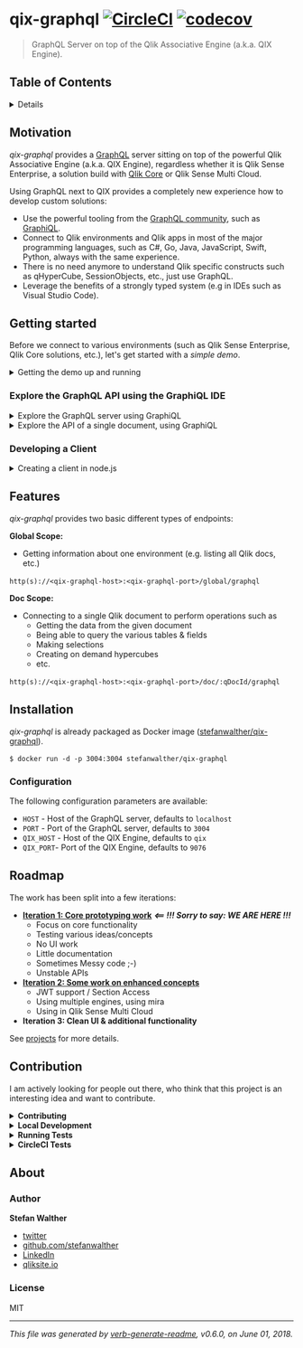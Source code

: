 # qix-graphql [![CircleCI](https://img.shields.io/circleci/project/github/stefanwalther/qix-graphql.svg)](https://circleci.com/gh/stefanwalther/qix-graphql) [![codecov](https://codecov.io/gh/stefanwalther/qix-graphql/branch/master/graph/badge.svg)](https://codecov.io/gh/stefanwalther/qix-graphql)

> GraphQL Server on top of the Qlik Associative Engine (a.k.a. QIX Engine).

## Table of Contents

<details>

- [Motivation](#motivation)
- [Getting started](#getting-started)
- [Features](#features)
- [Installation](#installation)
- [Roadmap](#roadmap)
- [Contribution](#contribution)
- [About](#about)
  * [Author](#author)
  * [License](#license)

_(TOC generated by [verb](https://github.com/verbose/verb) using [markdown-toc](https://github.com/jonschlinkert/markdown-toc))_

</details>

## Motivation
_qix-graphql_ provides a [GraphQL](https://graphql.org/) server sitting on top of the powerful Qlik Associative Engine (a.k.a. QIX Engine), regardless whether it is Qlik Sense Enterprise, a solution build with [Qlik Core](https://qlikcore.com/) or Qlik Sense Multi Cloud.

Using GraphQL next to QIX provides a completely new experience how to develop custom solutions:

- Use the powerful tooling from the [GraphQL community](https://github.com/chentsulin/awesome-graphql), such as [GraphiQL](https://github.com/graphql/graphiql).
- Connect to Qlik environments and Qlik apps in most of the major programming languages, such as C#, Go, Java, JavaScript, Swift, Python, always with the same experience.
- There is no need anymore to understand Qlik specific constructs such as qHyperCube, SessionObjects, etc., just use GraphQL.
- Leverage the benefits of a strongly typed system (e.g in IDEs such as Visual Studio Code).

## Getting started
Before we connect to various environments (such as Qlik Sense Enterprise, Qlik Core solutions, etc.), let's get started with a *simple demo*.

<details>
<summary>Getting the demo up and running</summary>

The demo will consist of the following logical components:

- A QIX Engine (using the the Qlik Core Engine container)
- A few demo apps mounted to the QIX Engine
- A GraphQL server connected to the QIX Engine

All services will be spawn up using docker-compose (which requires e.g. Docker for Mac/Windows running on your machine).

As this demo is included in the _qix-graphql_ repo, the easiest way to get started is to clone this repo:

```
$ git clone https://github.com/stefanwalther/qix-graphql
```

Then run the following command: 

```
$ QIX_ENGINE_VER=12.171.0 QIX_ACCEPT_EULA=yes docker-compose up -d
```
Note: `QIX_ENGINE_VER` and `QIX_ACCEPT_EULA` are environment variables being used in the docker-compose file.

</details>

### Explore the GraphQL API using the GraphiQL IDE

<details>
<summary>Explore the GraphQL server using GraphiQL</summary>

We can now open http://localhost:3004/global/graphql in your browser to get the [GraphiQL](https://github.com/graphql/graphiql) user interface.
GraphiQL is a graphical interactive in-browser GraphQL IDE, which allows you to explore the API being provided by _qix-graphql_, the GraphQL server.

![](./docs/images/graphiql-global.png)

We can also easily get a list of all documents in the IDE:

![](./docs/images/graphiql-global-docs.png)

Note: GraphiQL also provides intellisense, built-in documentation and more, see here for some [tipps & tricks for GraphiQL](./docs/about-graphiql.md).

In the examples above we have acted on the *global* scope, which allows us to explore meta-information about different Qlik documents.

Using the URL stated in `doc/_links/_docs` we can connect to a single document.

</details>

<details>
<summary>Explore the API of a single document, using GraphiQL</summary>

If we use (as defined by this demo) `http://localhost:3004/doc/:qDocId/graphql` we connect to a single document and its API:

Going to the built-in documentation, we'll see the tables of this document we can query:

![](./docs/images/graphiql-doc-docs.png)

So let's query one of those tables (in this example the table `account` on the doc `CRM.qvf`:

![](./docs/images/graphiql-doc-account-table.png)

</details>

### Developing a Client

<details>
<summary>Creating a client in node.js</summary>
OK, so far we have seen that we can easily explore the generated APIs on a global and on a doc scope.  
Now let's create some code so see how we can use the server when developing a custom application using the GraphQL server. It can basically be any kind of an application, a backend-service, a website, a native mobile app; essentially the approach is always the same:

```js
const client = require('graphql-client')({
  url: 'http://localhost:3004/global/graphql'
});

async function getDocs() {
  const query = `{
              docs {
                qDocId
                qDocName
              }
            }`;
  const vars = '';
  return await client.query(query, vars);
}

(async () => {
  let result = await getDocs();
  console.log('Apps in the current environment:\n');
  result.data.docs.forEach(item => {
    console.log(`\t- ${item.qDocName}`);
  });
})();
```

This will return:

![](./docs/images/graphiql-example-nodejs.png)

So we don't need to use enigma.js, we don't need to understand specific constructs of the QIX Engine such as qHyperCube, it's basically a very straightforward development experience using common tools.

</details>

## Features
_qix-graphql_ provides two basic different types of endpoints:

**Global Scope:**

- Getting information about one environment (e.g. listing all Qlik docs, etc.)

`http(s)://<qix-graphql-host>:<qix-graphql-port>/global/graphql`

**Doc Scope:**

- Connecting to a single Qlik document to perform operations such as
  - Getting the data from the given document
  - Being able to query the various tables & fields
  - Making selections
  - Creating on demand hypercubes
  - etc.
  
`http(s)://<qix-graphql-host>:<qix-graphql-port>/doc/:qDocId/graphql`

## Installation
_qix-graphql_ is already packaged as Docker image ([stefanwalther/qix-graphql](https://hub.docker.com/r/stefanwalther/qix-graphql/)).

```
$ docker run -d -p 3004:3004 stefanwalther/qix-graphql
```

### Configuration

The following configuration parameters are available:

- `HOST` - Host of the GraphQL server, defaults to `localhost`
- `PORT` - Port of the GraphQL server, defaults to `3004` 
- `QIX_HOST` - Host of the QIX Engine, defaults to `qix`
- `QIX_PORT`- Port of the QIX Engine, defaults to `9076`

## Roadmap
The work has been split into a few iterations:

- **[Iteration 1: Core prototyping work](https://github.com/stefanwalther/qix-graphql/projects/2)** **_<== !!! Sorry to say: WE ARE HERE !!!_**
  - Focus on core functionality
  - Testing various ideas/concepts
  - No UI work
  - Little documentation
  - Sometimes Messy code ;-)
  - Unstable APIs
- **[Iteration 2: Some work on enhanced concepts](https://github.com/stefanwalther/qix-graphql/projects/3)**
  - JWT support / Section Access
  - Using multiple engines, using mira 
  - Using in Qlik Sense Multi Cloud
- **Iteration 3: Clean UI & additional functionality**

See [projects](https://github.com/stefanwalther/qix-graphql/projects) for more details.

## Contribution
I am actively looking for people out there, who think that this project is an interesting idea and want to contribute.

<details>
<summary><strong>Contributing</strong></summary>
Pull requests and stars are always welcome. For bugs and feature requests, [please create an issue](https://github.com/stefanwalther/qix-graphql/issues). The process for contributing is outlined below:

1. Create a fork of the project
2. Work on whatever bug or feature you wish
3. Create a pull request (PR)

I cannot guarantee that I will merge all PRs but I will evaluate them all.
</details>

<details>
<summary><strong>Local Development</strong></summary>

The easiest way to develop locally is follow these steps:

1) Clone the GitHub repo
```
$ git clone https://github.com/stefanwalther/qix-graphql
```

2) Install the dependencies
```
$ npm install
```

3) Start the dependencies (Qlik Associative Engine + a few sample apps mounted):
```
$ make up-deps
```

Make your code changes, then:

- Run local tests: `npm run test`
- Run local tests with a watcher: `npm run test`
- Start the GraphQl server: `npm run start`
- Start the GraphQl server with a watcher: `npm run start:watch`

</details>

<details>
<summary><strong>Running Tests</strong></summary>

Having the local dependencies up and running, you can just run the tests by executing:

```
$ npm run test
```

If you want to have an watcher active, use:

```
$ npm run test:watch
```

</details>

<details>
<summary><strong>CircleCI Tests</strong></summary>

To simulate the tests running on CircleCI run the following:

```
$ make circleci-test
```

</details>

## About
### Author
**Stefan Walther**

* [twitter](http://twitter.com/waltherstefan)  
* [github.com/stefanwalther](http://github.com/stefanwalther) 
* [LinkedIn](https://www.linkedin.com/in/stefanwalther/) 
* [qliksite.io](http://qliksite.io)

### License
MIT

***

_This file was generated by [verb-generate-readme](https://github.com/verbose/verb-generate-readme), v0.6.0, on June 01, 2018._

